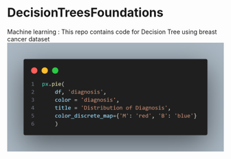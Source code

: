 # DecisionTreesFoundations
Machine learning : This repo contains code for Decision Tree using breast cancer dataset
![alt text](Snaps/pieChart_code.png)
